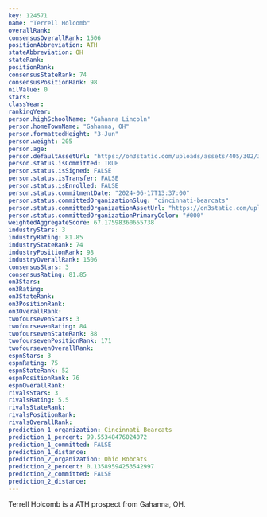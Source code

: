 ```yaml
---
key: 124571
name: "Terrell Holcomb"
overallRank: 
consensusOverallRank: 1506
positionAbbreviation: ATH
stateAbbreviation: OH
stateRank: 
positionRank: 
consensusStateRank: 74
consensusPositionRank: 98
nilValue: 0
stars: 
classYear: 
rankingYear: 
person.highSchoolName: "Gahanna Lincoln"
person.homeTownName: "Gahanna, OH"
person.formattedHeight: "3-Jun"
person.weight: 205
person.age: 
person.defaultAssetUrl: "https://on3static.com/uploads/assets/405/302/302405.png"
person.status.isCommitted: TRUE
person.status.isSigned: FALSE
person.status.isTransfer: FALSE
person.status.isEnrolled: FALSE
person.status.commitmentDate: "2024-06-17T13:37:00"
person.status.committedOrganizationSlug: "cincinnati-bearcats"
person.status.committedOrganizationAssetUrl: "https://on3static.com/uploads/assets/877/149/149877.svg"
person.status.committedOrganizationPrimaryColor: "#000"
weightedAggregateScore: 67.17598360655738
industryStars: 3
industryRating: 81.85
industryStateRank: 74
industryPositionRank: 98
industryOverallRank: 1506
consensusStars: 3
consensusRating: 81.85
on3Stars: 
on3Rating: 
on3StateRank: 
on3PositionRank: 
on3OverallRank: 
twofoursevenStars: 3
twofoursevenRating: 84
twofoursevenStateRank: 88
twofoursevenPositionRank: 171
twofoursevenOverallRank: 
espnStars: 3
espnRating: 75
espnStateRank: 52
espnPositionRank: 76
espnOverallRank: 
rivalsStars: 3
rivalsRating: 5.5
rivalsStateRank: 
rivalsPositionRank: 
rivalsOverallRank: 
prediction_1_organization: Cincinnati Bearcats
prediction_1_percent: 99.55348476024072
prediction_1_committed: FALSE
prediction_1_distance: 
prediction_2_organization: Ohio Bobcats
prediction_2_percent: 0.13589594253542997
prediction_2_committed: FALSE
prediction_2_distance: 
---
```

Terrell Holcomb is a ATH prospect from Gahanna, OH.
